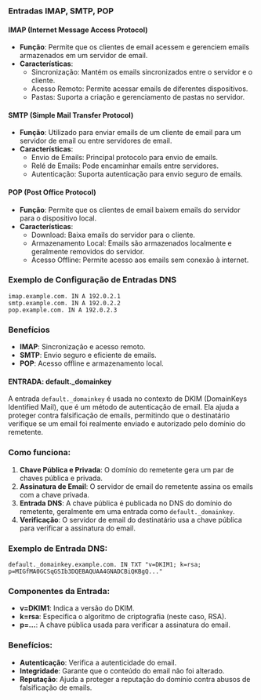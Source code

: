 ### Entradas IMAP, SMTP, POP

#### IMAP (Internet Message Access Protocol)
- **Função**: Permite que os clientes de email acessem e gerenciem emails armazenados em um servidor de email.
- **Características**:
    - Sincronização: Mantém os emails sincronizados entre o servidor e o cliente.
    - Acesso Remoto: Permite acessar emails de diferentes dispositivos.
    - Pastas: Suporta a criação e gerenciamento de pastas no servidor.

#### SMTP (Simple Mail Transfer Protocol)
- **Função**: Utilizado para enviar emails de um cliente de email para um servidor de email ou entre servidores de email.
- **Características**:
    - Envio de Emails: Principal protocolo para envio de emails.
    - Relé de Emails: Pode encaminhar emails entre servidores.
    - Autenticação: Suporta autenticação para envio seguro de emails.

#### POP (Post Office Protocol)
- **Função**: Permite que os clientes de email baixem emails do servidor para o dispositivo local.
- **Características**:
    - Download: Baixa emails do servidor para o cliente.
    - Armazenamento Local: Emails são armazenados localmente e geralmente removidos do servidor.
    - Acesso Offline: Permite acesso aos emails sem conexão à internet.

### Exemplo de Configuração de Entradas DNS

```plaintext
imap.example.com. IN A 192.0.2.1
smtp.example.com. IN A 192.0.2.2
pop.example.com. IN A 192.0.2.3
```

### Benefícios
- **IMAP**: Sincronização e acesso remoto.
- **SMTP**: Envio seguro e eficiente de emails.
- **POP**: Acesso offline e armazenamento local.

#### ENTRADA: default._domainkey

A entrada `default._domainkey` é usada no contexto de DKIM (DomainKeys Identified Mail), que é um método de autenticação de email. Ela ajuda a proteger contra falsificação de emails, permitindo que o destinatário verifique se um email foi realmente enviado e autorizado pelo domínio do remetente.

### Como funciona:
1. **Chave Pública e Privada**: O domínio do remetente gera um par de chaves pública e privada.
2. **Assinatura de Email**: O servidor de email do remetente assina os emails com a chave privada.
3. **Entrada DNS**: A chave pública é publicada no DNS do domínio do remetente, geralmente em uma entrada como `default._domainkey`.
4. **Verificação**: O servidor de email do destinatário usa a chave pública para verificar a assinatura do email.

### Exemplo de Entrada DNS:
```plaintext
default._domainkey.example.com. IN TXT "v=DKIM1; k=rsa; p=MIGfMA0GCSqGSIb3DQEBAQUAA4GNADCBiQKBgQ..."
```

### Componentes da Entrada:
- **v=DKIM1**: Indica a versão do DKIM.
- **k=rsa**: Especifica o algoritmo de criptografia (neste caso, RSA).
- **p=...**: A chave pública usada para verificar a assinatura do email.

### Benefícios:
- **Autenticação**: Verifica a autenticidade do email.
- **Integridade**: Garante que o conteúdo do email não foi alterado.
- **Reputação**: Ajuda a proteger a reputação do domínio contra abusos de falsificação de emails.
